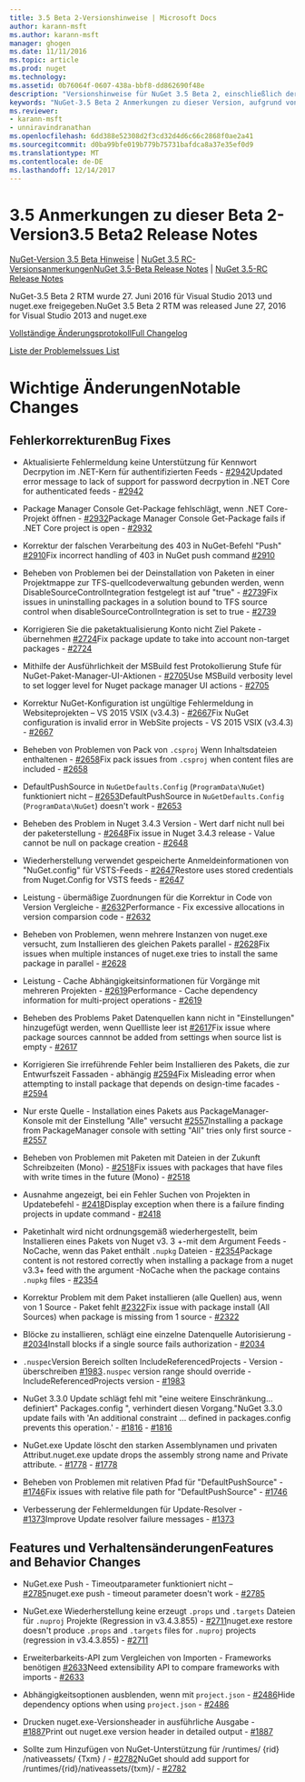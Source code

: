 ```yaml
---
title: 3.5 Beta 2-Versionshinweise | Microsoft Docs
author: karann-msft
ms.author: karann-msft
manager: ghogen
ms.date: 11/11/2016
ms.topic: article
ms.prod: nuget
ms.technology: 
ms.assetid: 0b76064f-0607-438a-bbf8-dd862690f48e
description: "Versionshinweise für NuGet 3.5 Beta 2, einschließlich der bekannten Probleme, Fehlerbehebungen, Funktionen und Archivierung von dcrs Design."
keywords: "NuGet-3.5 Beta 2 Anmerkungen zu dieser Version, aufgrund von Fehlerbehebungen, bekannte Probleme, zusätzliche Funktionen, Archivierung von dcrs Design"
ms.reviewer:
- karann-msft
- unniravindranathan
ms.openlocfilehash: 6dd388e52308d2f3cd32d4d6c66c2868f0ae2a41
ms.sourcegitcommit: d0ba99bfe019b779b75731bafdca8a37e35ef0d9
ms.translationtype: MT
ms.contentlocale: de-DE
ms.lasthandoff: 12/14/2017
---
```

# <a name="35-beta2-release-notes"></a><span data-ttu-id="ad8dd-104">3.5 Anmerkungen zu dieser Beta 2-Version</span><span class="sxs-lookup"><span data-stu-id="ad8dd-104">3.5 Beta2 Release Notes</span></span>

<span data-ttu-id="ad8dd-105">[NuGet-Version 3.5 Beta Hinweise](../release-notes/nuget-3.5-Beta.md) | [NuGet 3.5 RC-Versionsanmerkungen](../release-notes/nuget-3.5-RC.md)</span><span class="sxs-lookup"><span data-stu-id="ad8dd-105">[NuGet 3.5-Beta Release Notes](../release-notes/nuget-3.5-Beta.md) | [NuGet 3.5-RC Release Notes](../release-notes/nuget-3.5-RC.md)</span></span>

<span data-ttu-id="ad8dd-106">NuGet-3.5 Beta 2 RTM wurde 27. Juni 2016 für Visual Studio 2013 und nuget.exe freigegeben.</span><span class="sxs-lookup"><span data-stu-id="ad8dd-106">NuGet 3.5 Beta 2 RTM was released June 27, 2016 for Visual Studio 2013 and nuget.exe</span></span>

[<span data-ttu-id="ad8dd-107">Vollständige Änderungsprotokoll</span><span class="sxs-lookup"><span data-stu-id="ad8dd-107">Full Changelog</span></span>](https://github.com/NuGet/NuGet.Client/compare/release-3.5.0-beta...release-3.5.0-beta2)

[<span data-ttu-id="ad8dd-108">Liste der Probleme</span><span class="sxs-lookup"><span data-stu-id="ad8dd-108">Issues List</span></span>](https://github.com/Nuget/Home/issues?q=is%3Aissue+milestone%3A%223.5+Beta2%22+is%3Aclosed)

# <a name="notable-changes"></a><span data-ttu-id="ad8dd-109">Wichtige Änderungen</span><span class="sxs-lookup"><span data-stu-id="ad8dd-109">Notable Changes</span></span>

## <a name="bug-fixes"></a><span data-ttu-id="ad8dd-110">Fehlerkorrekturen</span><span class="sxs-lookup"><span data-stu-id="ad8dd-110">Bug Fixes</span></span>

* <span data-ttu-id="ad8dd-111">Aktualisierte Fehlermeldung keine Unterstützung für Kennwort Decrpytion im .NET-Kern für authentifizierten Feeds - [#2942](https://github.com/NuGet/Home/issues/2942)</span><span class="sxs-lookup"><span data-stu-id="ad8dd-111">Updated error message to lack of support for password decrpytion in .NET Core for authenticated feeds  - [#2942](https://github.com/NuGet/Home/issues/2942)</span></span>

* <span data-ttu-id="ad8dd-112">Package Manager Console Get-Package fehlschlägt, wenn .NET Core-Projekt öffnen - [#2932](https://github.com/NuGet/Home/issues/2932)</span><span class="sxs-lookup"><span data-stu-id="ad8dd-112">Package Manager Console Get-Package fails if .NET Core project is open - [#2932](https://github.com/NuGet/Home/issues/2932)</span></span>

* <span data-ttu-id="ad8dd-113">Korrektur der falschen Verarbeitung des 403 in NuGet-Befehl "Push" [#2910](https://github.com/NuGet/Home/issues/2910)</span><span class="sxs-lookup"><span data-stu-id="ad8dd-113">Fix incorrect handling of 403 in NuGet push command [#2910](https://github.com/NuGet/Home/issues/2910)</span></span>

* <span data-ttu-id="ad8dd-114">Beheben von Problemen bei der Deinstallation von Paketen in einer Projektmappe zur TFS-quellcodeverwaltung gebunden werden, wenn DisableSourceControlIntegration festgelegt ist auf "true" - [#2739](https://github.com/NuGet/Home/issues/2739)</span><span class="sxs-lookup"><span data-stu-id="ad8dd-114">Fix issues in uninstalling packages in a solution bound to TFS source control when disableSourceControlIntegration is set to true - [#2739](https://github.com/NuGet/Home/issues/2739)</span></span>

* <span data-ttu-id="ad8dd-115">Korrigieren Sie die paketaktualisierung Konto nicht Ziel Pakete - übernehmen [#2724](https://github.com/NuGet/Home/issues/2724)</span><span class="sxs-lookup"><span data-stu-id="ad8dd-115">Fix package update to take into account non-target packages - [#2724](https://github.com/NuGet/Home/issues/2724)</span></span>

* <span data-ttu-id="ad8dd-116">Mithilfe der Ausführlichkeit der MSBuild fest Protokollierung Stufe für NuGet-Paket-Manager-UI-Aktionen - [#2705](https://github.com/NuGet/Home/issues/2705)</span><span class="sxs-lookup"><span data-stu-id="ad8dd-116">Use MSBuild verbosity level to set logger level for Nuget package manager UI actions - [#2705](https://github.com/NuGet/Home/issues/2705)</span></span>

* <span data-ttu-id="ad8dd-117">Korrektur NuGet-Konfiguration ist ungültige Fehlermeldung in Websiteprojekten – VS 2015 VSIX (v3.4.3) - [#2667](https://github.com/NuGet/Home/issues/2667)</span><span class="sxs-lookup"><span data-stu-id="ad8dd-117">Fix NuGet configuration is invalid error in WebSite projects - VS 2015 VSIX (v3.4.3) - [#2667](https://github.com/NuGet/Home/issues/2667)</span></span>

* <span data-ttu-id="ad8dd-118">Beheben von Problemen von Pack von `.csproj` Wenn Inhaltsdateien enthaltenen - [#2658](https://github.com/NuGet/Home/issues/2658)</span><span class="sxs-lookup"><span data-stu-id="ad8dd-118">Fix pack issues from `.csproj` when content files are included - [#2658](https://github.com/NuGet/Home/issues/2658)</span></span>

* <span data-ttu-id="ad8dd-119">DefaultPushSource in `NuGetDefaults.Config` (`ProgramData\NuGet`) funktioniert nicht – [#2653](https://github.com/NuGet/Home/issues/2653)</span><span class="sxs-lookup"><span data-stu-id="ad8dd-119">DefaultPushSource in `NuGetDefaults.Config` (`ProgramData\NuGet`) doesn't work - [#2653](https://github.com/NuGet/Home/issues/2653)</span></span>

* <span data-ttu-id="ad8dd-120">Beheben des Problem in Nuget 3.4.3 Version - Wert darf nicht null bei der paketerstellung - [#2648](https://github.com/NuGet/Home/issues/2648)</span><span class="sxs-lookup"><span data-stu-id="ad8dd-120">Fix issue in Nuget 3.4.3 release - Value cannot be null on package creation - [#2648](https://github.com/NuGet/Home/issues/2648)</span></span>

* <span data-ttu-id="ad8dd-121">Wiederherstellung verwendet gespeicherte Anmeldeinformationen von "NuGet.config" für VSTS-Feeds - [#2647](https://github.com/NuGet/Home/issues/2647)</span><span class="sxs-lookup"><span data-stu-id="ad8dd-121">Restore uses stored credentials from Nuget.Config for VSTS feeds - [#2647](https://github.com/NuGet/Home/issues/2647)</span></span>

* <span data-ttu-id="ad8dd-122">Leistung - übermäßige Zuordnungen für die Korrektur in Code von Version Vergleiche - [#2632](https://github.com/NuGet/Home/issues/2632)</span><span class="sxs-lookup"><span data-stu-id="ad8dd-122">Performance - Fix excessive allocations in version comparsion code - [#2632](https://github.com/NuGet/Home/issues/2632)</span></span>

* <span data-ttu-id="ad8dd-123">Beheben von Problemen, wenn mehrere Instanzen von nuget.exe versucht, zum Installieren des gleichen Pakets parallel - [#2628](https://github.com/NuGet/Home/issues/2628)</span><span class="sxs-lookup"><span data-stu-id="ad8dd-123">Fix issues when multiple instances of nuget.exe tries to install the same package in parallel - [#2628](https://github.com/NuGet/Home/issues/2628)</span></span>

* <span data-ttu-id="ad8dd-124">Leistung - Cache Abhängigkeitsinformationen für Vorgänge mit mehreren Projekten - [#2619](https://github.com/NuGet/Home/issues/2619)</span><span class="sxs-lookup"><span data-stu-id="ad8dd-124">Performance - Cache dependency information for multi-project operations - [#2619](https://github.com/NuGet/Home/issues/2619)</span></span>

* <span data-ttu-id="ad8dd-125">Beheben des Problems Paket Datenquellen kann nicht in "Einstellungen" hinzugefügt werden, wenn Quellliste leer ist [#2617](https://github.com/NuGet/Home/issues/2617)</span><span class="sxs-lookup"><span data-stu-id="ad8dd-125">Fix issue where package sources cannnot be added from settings when source list is empty - [#2617](https://github.com/NuGet/Home/issues/2617)</span></span>

* <span data-ttu-id="ad8dd-126">Korrigieren Sie irreführende Fehler beim Installieren des Pakets, die zur Entwurfszeit Fassaden - abhängig [#2594](https://github.com/NuGet/Home/issues/2594)</span><span class="sxs-lookup"><span data-stu-id="ad8dd-126">Fix Misleading error when attempting to install package that depends on design-time facades - [#2594](https://github.com/NuGet/Home/issues/2594)</span></span>

* <span data-ttu-id="ad8dd-127">Nur erste Quelle - Installation eines Pakets aus PackageManager-Konsole mit der Einstellung "Alle" versucht [#2557](https://github.com/NuGet/Home/issues/2557)</span><span class="sxs-lookup"><span data-stu-id="ad8dd-127">Installing a package from PackageManager console with setting "All" tries only first source - [#2557](https://github.com/NuGet/Home/issues/2557)</span></span>

* <span data-ttu-id="ad8dd-128">Beheben von Problemen mit Paketen mit Dateien in der Zukunft Schreibzeiten (Mono) - [#2518](https://github.com/NuGet/Home/issues/2518)</span><span class="sxs-lookup"><span data-stu-id="ad8dd-128">Fix issues with packages that have files with write times in the future (Mono) - [#2518](https://github.com/NuGet/Home/issues/2518)</span></span>

* <span data-ttu-id="ad8dd-129">Ausnahme angezeigt, bei ein Fehler Suchen von Projekten in Updatebefehl - [#2418](https://github.com/NuGet/Home/issues/2418)</span><span class="sxs-lookup"><span data-stu-id="ad8dd-129">Display exception when there is a failure finding projects in update command - [#2418](https://github.com/NuGet/Home/issues/2418)</span></span>

* <span data-ttu-id="ad8dd-130">Paketinhalt wird nicht ordnungsgemäß wiederhergestellt, beim Installieren eines Pakets von Nuget v3. 3 +-mit dem Argument Feeds - NoCache, wenn das Paket enthält `.nupkg` Dateien - [#2354](https://github.com/NuGet/Home/issues/2354)</span><span class="sxs-lookup"><span data-stu-id="ad8dd-130">Package content is not restored correctly when installing a package from a nuget v3.3+ feed with the argument -NoCache when the package contains `.nupkg` files - [#2354](https://github.com/NuGet/Home/issues/2354)</span></span>

* <span data-ttu-id="ad8dd-131">Korrektur Problem mit dem Paket installieren (alle Quellen) aus, wenn von 1 Source - Paket fehlt [#2322](https://github.com/NuGet/Home/issues/2322)</span><span class="sxs-lookup"><span data-stu-id="ad8dd-131">Fix issue with package install (All Sources) when package is missing from 1 source - [#2322](https://github.com/NuGet/Home/issues/2322)</span></span>

* <span data-ttu-id="ad8dd-132">Blöcke zu installieren, schlägt eine einzelne Datenquelle Autorisierung - [#2034](https://github.com/NuGet/Home/issues/2034)</span><span class="sxs-lookup"><span data-stu-id="ad8dd-132">Install blocks if a single source fails authorization - [#2034](https://github.com/NuGet/Home/issues/2034)</span></span>

* <span data-ttu-id="ad8dd-133">`.nuspec`Version Bereich sollten IncludeReferencedProjects - Version - überschreiben [#1983](https://github.com/NuGet/Home/issues/1983)</span><span class="sxs-lookup"><span data-stu-id="ad8dd-133">`.nuspec` version range should override -IncludeReferencedProjects version - [#1983](https://github.com/NuGet/Home/issues/1983)</span></span>

* <span data-ttu-id="ad8dd-134">NuGet 3.3.0 Update schlägt fehl mit "eine weitere Einschränkung... definiert" Packages.config ", verhindert diesen Vorgang."</span><span class="sxs-lookup"><span data-stu-id="ad8dd-134">NuGet 3.3.0 update fails with 'An additional constraint ... defined in packages.config prevents this operation.'</span></span><span data-ttu-id="ad8dd-135"> - [#1816](https://github.com/NuGet/Home/issues/1816)</span><span class="sxs-lookup"><span data-stu-id="ad8dd-135"> - [#1816](https://github.com/NuGet/Home/issues/1816)</span></span>

* <span data-ttu-id="ad8dd-136">NuGet.exe Update löscht den starken Assemblynamen und privaten Attribut.</span><span class="sxs-lookup"><span data-stu-id="ad8dd-136">nuget.exe update drops the assembly strong name and Private attribute.</span></span><span data-ttu-id="ad8dd-137"> - [#1778](https://github.com/NuGet/Home/issues/1778)</span><span class="sxs-lookup"><span data-stu-id="ad8dd-137"> - [#1778](https://github.com/NuGet/Home/issues/1778)</span></span>

* <span data-ttu-id="ad8dd-138">Beheben von Problemen mit relativen Pfad für "DefaultPushSource" - [#1746](https://github.com/NuGet/Home/issues/1746)</span><span class="sxs-lookup"><span data-stu-id="ad8dd-138">Fix issues with relative file path for "DefaultPushSource" - [#1746](https://github.com/NuGet/Home/issues/1746)</span></span>

* <span data-ttu-id="ad8dd-139">Verbesserung der Fehlermeldungen für Update-Resolver - [#1373](https://github.com/NuGet/Home/issues/1373)</span><span class="sxs-lookup"><span data-stu-id="ad8dd-139">Improve Update resolver failure messages - [#1373](https://github.com/NuGet/Home/issues/1373)</span></span>

## <a name="features-and-behavior-changes"></a><span data-ttu-id="ad8dd-140">Features und Verhaltensänderungen</span><span class="sxs-lookup"><span data-stu-id="ad8dd-140">Features and Behavior Changes</span></span>

* <span data-ttu-id="ad8dd-141">NuGet.exe Push - Timeoutparameter funktioniert nicht – [#2785](https://github.com/NuGet/Home/issues/2785)</span><span class="sxs-lookup"><span data-stu-id="ad8dd-141">nuget.exe push - timeout parameter doesn't work  - [#2785](https://github.com/NuGet/Home/issues/2785)</span></span>

* <span data-ttu-id="ad8dd-142">NuGet.exe Wiederherstellung keine erzeugt `.props` und `.targets` Dateien für `.nuproj` Projekte (Regression in v3.4.3.855) - [#2711](https://github.com/NuGet/Home/issues/2711)</span><span class="sxs-lookup"><span data-stu-id="ad8dd-142">nuget.exe restore doesn't produce `.props` and `.targets` files for `.nuproj` projects (regression in v3.4.3.855) - [#2711](https://github.com/NuGet/Home/issues/2711)</span></span>

* <span data-ttu-id="ad8dd-143">Erweiterbarkeits-API zum Vergleichen von Importen - Frameworks benötigen [#2633](https://github.com/NuGet/Home/issues/2633)</span><span class="sxs-lookup"><span data-stu-id="ad8dd-143">Need extensibility API to compare frameworks with imports - [#2633](https://github.com/NuGet/Home/issues/2633)</span></span>

* <span data-ttu-id="ad8dd-144">Abhängigkeitsoptionen ausblenden, wenn mit `project.json`  -  [#2486](https://github.com/NuGet/Home/issues/2486)</span><span class="sxs-lookup"><span data-stu-id="ad8dd-144">Hide dependency options when using `project.json` - [#2486](https://github.com/NuGet/Home/issues/2486)</span></span>

* <span data-ttu-id="ad8dd-145">Drucken nuget.exe-Versionsheader in ausführliche Ausgabe - [#1887](https://github.com/NuGet/Home/issues/1887)</span><span class="sxs-lookup"><span data-stu-id="ad8dd-145">Print out nuget.exe version header in detailed output - [#1887](https://github.com/NuGet/Home/issues/1887)</span></span>

* <span data-ttu-id="ad8dd-146">Sollte zum Hinzufügen von NuGet-Unterstützung für /runtimes/ {rid} /nativeassets/ {Txm} / - [#2782](https://github.com/NuGet/Home/issues/2782)</span><span class="sxs-lookup"><span data-stu-id="ad8dd-146">NuGet should add support for /runtimes/{rid}/nativeassets/{txm}/ - [#2782](https://github.com/NuGet/Home/issues/2782)</span></span>